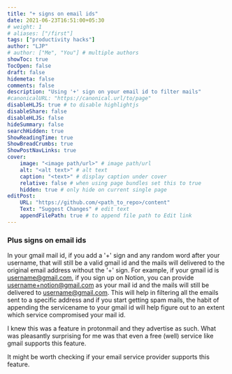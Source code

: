 ```yaml
---
title: "+ signs on email ids"
date: 2021-06-23T16:51:00+05:30
# weight: 1
# aliases: ["/first"]
tags: ["productivity hacks"]
author: "LJP"
# author: ["Me", "You"] # multiple authors
showToc: true
TocOpen: false
draft: false
hidemeta: false
comments: false
description: "Using '+' sign on your email id to filter mails"
#canonicalURL: "https://canonical.url/to/page"
disableHLJS: true # to disable highlightjs
disableShare: false
disableHLJS: false
hideSummary: false
searchHidden: true
ShowReadingTime: true
ShowBreadCrumbs: true
ShowPostNavLinks: true
cover:
    image: "<image path/url>" # image path/url
    alt: "<alt text>" # alt text
    caption: "<text>" # display caption under cover
    relative: false # when using page bundles set this to true
    hidden: true # only hide on current single page
editPost:
    URL: "https://github.com/<path_to_repo>/content"
    Text: "Suggest Changes" # edit text
    appendFilePath: true # to append file path to Edit link
---
```

### Plus signs on email ids
In your gmail mail id, if you add a '+' sign and any random word after your username, that will still be a valid gmail id and the mails will delivered to the original email address without the '+' sign. For example, if your gmail id is username@gmail.com, if you sign up on Notion, you can provide username+notion@gmail.com as your mail id and the mails will still be delivered to username@gmail.com. This will help in filtering all the emails sent to a specific address and if you start getting spam mails, the habit of appending the servicename to your gmail id will help figure out to an extent which service compromised your mail id.

I knew this was a feature in protonmail and they advertise as such. What was pleasantly surprising for me was that even a free (well) service like gmail supports this feature.

It might be worth checking if your email service provider supports this feature.